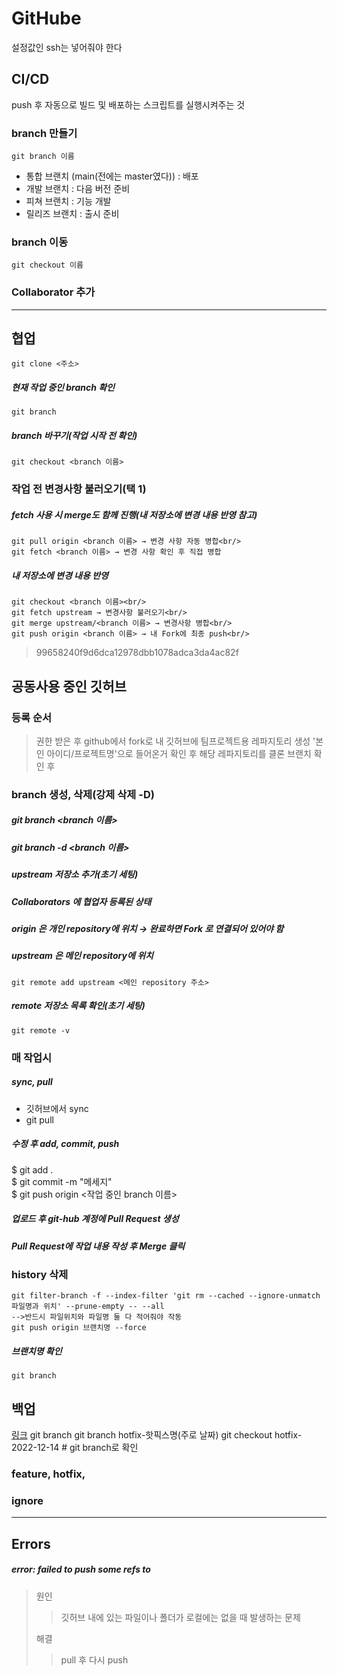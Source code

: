 # GitHube
설정값인 ssh는 넣어줘야 한다
## CI/CD
push 후 자동으로 빌드 및 배포하는 스크립트를 실행시켜주는 것
### branch 만들기
    git branch 이름
- 통합 브랜치 (main(전에는 master였다)) : 배포
- 개발 브랜치 : 다음 버전 준비
- 피쳐 브랜치 : 기능 개발
- 릴리즈 브랜치 : 출시 준비

### branch 이동

    git checkout 이름

### Collaborator 추가

---
## 협업
    git clone <주소>

##### 현재 작업 중인 branch 확인
    git branch

##### branch 바꾸기(작업 시작 전 확인)
    git checkout <branch 이름>

### 작업 전 변경사항 불러오기(택 1)
##### fetch 사용 시 merge도 함께 진행(내 저장소에 변경 내용 반영 참고)
    git pull origin <branch 이름> → 변경 사항 자동 병합<br/>
    git fetch <branch 이름> → 변경 사항 확인 후 직접 병합

##### 내 저장소에 변경 내용 반영
    git checkout <branch 이름><br/>
    git fetch upstream → 변경사항 불러오기<br/>
    git merge upstream/<branch 이름> → 변경사항 병합<br/>
    git push origin <branch 이름> → 내 Fork에 최종 push<br/>
> 99658240f9d6dca12978dbb1078adca3da4ac82f
## 공동사용 중인 깃허브
### 등록 순서
> 권한 받은 후 github에서 fork로 내 깃허브에 팀프로젝트용 레파지토리 생성
> '본인 아이디/프로젝트명'으로 들어온거 확인 후 해당 레파지토리를 클론
> 브랜치 확인 후 

### branch 생성, 삭제(강제 삭제 -D)
##### git branch <branch 이름><br/>
##### git branch -d <branch 이름>

##### upstream 저장소 추가(초기 세팅)
##### Collaborators 에 협업자 등록된 상태
##### origin 은 개인 repository에 위치 → 완료하면 Fork 로 연결되어 있어야 함
##### upstream 은 메인 repository에 위치
    git remote add upstream <메인 repository 주소>

##### remote 저장소 목록 확인(초기 세팅)
    git remote -v


### 매 작업시
##### sync, pull
- 깃허브에서 sync
- git pull

##### 수정 후 add, commit, push

$ git add .<br/>
$ git commit -m "메세지"<br/>
$ git push origin <작업 중인 branch 이름><br/>

##### 업로드 후 git-hub 계정에 Pull Request 생성
##### Pull Request에 작업 내용 작성 후 Merge 클릭





### history 삭제
    git filter-branch -f --index-filter 'git rm --cached --ignore-unmatch 파일명과 위치' --prune-empty -- --all
    -->반드시 파일위치와 파일명 둘 다 적어줘야 작동
    git push origin 브랜치명 --force
##### 브랜치명 확인
    git branch

## 백업
<a href ="https://git-scm.com/book/en/v2/Git-Branching-Branch-Management">링크</a>
    git branch
    git branch hotfix-핫픽스명(주로 날짜)
    git checkout hotfix-2022-12-14 #
    git branch로 확인 

### feature, hotfix, 

### ignore

---
## Errors
##### error: failed to push some refs to 
> 원인
>
>>깃허브 내에 있는 파일이나 폴더가 로컬에는 없을 때 발생하는 문제
>
> 해결
>> pull 후 다시 push
